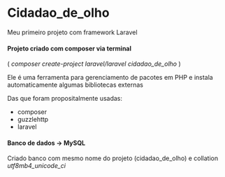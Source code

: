 # Cidadao_de_olho
Meu primeiro projeto com framework Laravel

<h4>Projeto criado com composer via terminal </h4>
<p>(<i> composer create-project laravel/laravel cidadao_de_olho </i>)</p>
<p> Ele é uma ferramenta para gerenciamento de pacotes em PHP e instala automaticamente algumas bibliotecas externas</p>
<p> Das que foram propositalmente usadas: <ul>
  <li> composer </li>
  <li> guzzlehttp </li>
  <li> laravel </li>
</ul></p>
<h4>Banco de dados -> MySQL</h4>
<p>Criado banco com mesmo nome do projeto (cidadao_de_olho) e collation <i>utf8mb4_unicode_ci</i></p>
